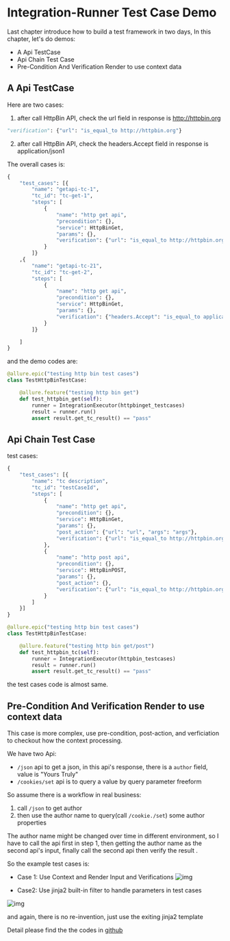 # Integration-Runner Test Case Demo

Last chapter introduce how to build a test framework in two days,
In this chapter, let's do demos:

- A Api TestCase
- Api Chain Test Case
- Pre-Condition And Verification Render to use context data


## A Api TestCase

[httpbin get api]:(http://httpbin.org/#/HTTP_Methods/get_get) 

Here are two cases: 

1. after call HttpBin API, check the url field in response is http://httpbin.org

```python
"verification": {"url": "is_equal_to http://httpbin.org"}
```
2.  after call HttpBin API, check the headers.Accept field in response is application/json1

The overall cases is:

```python 
{
    "test_cases": [{
        "name": "getapi-tc-1",
        "tc_id": "tc-get-1",
        "steps": [
            {
                "name": "http get api",
                "precondition": {},
                "service": HttpBinGet,
                "params": {},
                "verification": {"url": "is_equal_to http://httpbin.org"}
            }
        ]}
    ,{
        "name": "getapi-tc-21",
        "tc_id": "tc-get-2",
        "steps": [
            {
                "name": "http get api",
                "precondition": {},
                "service": HttpBinGet,
                "params": {},
                "verification": {"headers.Accept": "is_equal_to application/json1"}
            }
        ]}

    ]
}

```

and the demo codes are:

```python
@allure.epic("testing http bin test cases")
class TestHttpBinTestCase:

    @allure.feature("testing http bin get")
    def test_httpbin_get(self):
        runner = IntegrationExecutor(httpbinget_testcases)
        result = runner.run()
        assert result.get_tc_result() == "pass"
```

## Api Chain Test Case

test cases:

```python
{ 
    "test_cases": [{
        "name": "tc description",
        "tc_id": "testCaseId",
        "steps": [
            {
                "name": "http get api",
                "precondition": {},
                "service": HttpBinGet,
                "params": {},
                "post_action": {"url": "url", "args": "args"},
                "verification": {"url": "is_equal_to http://httpbin.org"}
            },
            {
                "name": "http post api",
                "precondition": {},
                "service": HttpBinPOST,
                "params": {},
                "post_action": {},
                "verification": {"url": "is_equal_to http://httpbin.org"}
            }
        ]
    }]
}
```

```python 
@allure.epic("testing http bin test cases")
class TestHttpBinTestCase:

    @allure.feature("testing http bin get/post")
    def test_httpbin_tc(self):
        runner = IntegrationExecutor(httpbin_testcases)
        result = runner.run()
        assert result.get_tc_result() == "pass"
```

the test cases code is almost same.


## Pre-Condition And Verification Render to use context data

This case is more complex, use pre-condition, post-action, and verficiation to checkout
how the context processing.

We have two Api:

- ```/json``` api to get a json, in this api's response, there is a ```author``` field,
value is "Yours Truly"
- ```/cookies/set``` api is to query a value by query parameter freeform

So assume there is a workflow in real business:
1. call `````/json````` to get author
2. then use the author name to query(call ```/cookie./set```) some author properties 

The author name might be changed over time in different environment, so I have to call 
the api first in step 1, then getting the author name as the second api's input, finally call the second 
api then verify the result .

So the example test cases is:

- Case 1: Use Context and Render Input and Verifications
![img](https://raw.githubusercontent.com/evenhumble/hustle-player/master/img/complex_case.jpg)

- Case2: Use jinja2 built-in filter to handle parameters in test cases

![img](https://raw.githubusercontent.com/evenhumble/hustle-player/master/img/jinja2_filter.jpg)

and again, there is no re-invention, just use the exiting jinja2 template


Detail please find the the codes in [github](https://github.com/evenhumble/integration-executor-py)